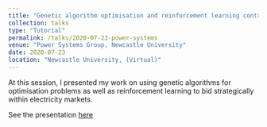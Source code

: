 ```yaml
---
title: "Genetic algorithm optimisation and reinforcement learning control"
collection: talks
type: "Tutorial"
permalink: /talks/2020-07-23-power-systems
venue: "Power Systems Group, Newcastle University"
date: 2020-07-23
location: "Newcastle University, (Virtual)"
---
```


At this session, I presented my work on using genetic algorithms for optimisation problems as well as reinforcement learning to bid strategically within electricity markets.

See the presentation [here](https://alexanderkell.co.uk/files/power-systems-presentation.pdf)